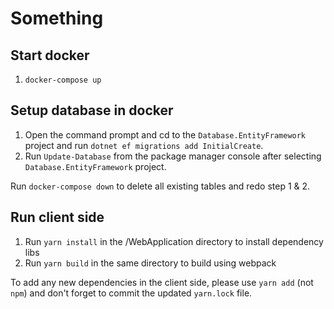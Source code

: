 # Something

## Start docker
1. `docker-compose up`

## Setup database in docker
1. Open the command prompt and cd to the `Database.EntityFramework` project and run `dotnet ef migrations add InitialCreate`.
2. Run `Update-Database` from the package manager console after selecting `Database.EntityFramework` project.

Run `docker-compose down` to delete all existing tables and redo step 1 & 2.

## Run client side
1. Run `yarn install` in the /WebApplication directory to install dependency libs
2. Run `yarn build` in the same directory to build using webpack

To add any new dependencies in the client side, please use `yarn add` (not `npm`) and don't forget to commit the updated 
`yarn.lock` file.
